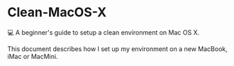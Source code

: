 # Clean-MacOS-X
:computer: A beginner's guide to setup a clean environment on Mac OS X.

This document describes how I set up my environment on a new MacBook, iMac or MacMini.
